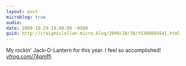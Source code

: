 ```yaml
---
layout: post
microblog: true
audio: 
date: 2009-10-29 19:00:00 -0500
guid: http://craigmcclellan.micro.blog/2009/10/30/t5300084841.html
---
```

My rockin' Jack-O-Lantern for this year. I feel so accomplished! [yfrog.com/74pmffj](http://yfrog.com/74pmffj)
